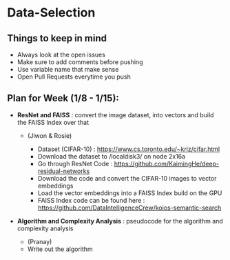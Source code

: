 # Data-Selection

## Things to keep in mind
- Always look at the open issues
- Make sure to add comments before pushing
- Use variable name that make sense
- Open Pull Requests everytime you push 

## Plan for Week (1/8 - 1/15):

- **ResNet and FAISS** : convert the image dataset, into vectors and build the FAISS Index over that
    - (Jiwon & Rosie)

        - Dataset (CIFAR-10) : https://www.cs.toronto.edu/~kriz/cifar.html
        - Download the dataset to /localdisk3/ on node 2x16a
        - Go through ResNet Code :  https://github.com/KaimingHe/deep-residual-networks
        - Download the code and convert the CIFAR-10 images to vector embeddings
        - Load the vector embeddings into a FAISS Index build on the GPU
        - FAISS Index code can be found here : https://github.com/DataIntelligenceCrew/koios-semantic-search

- **Algorithm and Complexity Analysis** : pseudocode for the algorithm and complexity analysis
    - (Pranay)
    - Write out the algorithm 
